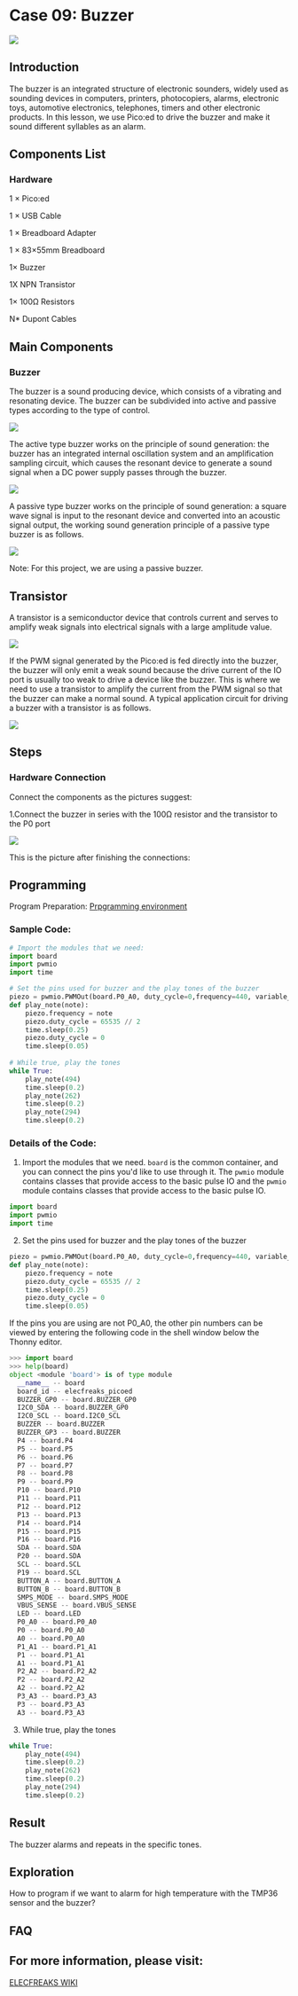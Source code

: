 # Case 09: Buzzer

![](./images/picoed-starterkit-case09-1.png)

## Introduction

The buzzer is an integrated structure of electronic sounders, widely used as sounding devices in computers, printers, photocopiers, alarms, electronic toys, automotive electronics, telephones, timers and other electronic products. In this lesson, we use Pico:ed to drive the buzzer and make it sound different syllables as an alarm.

## Components List

### Hardware

1 × Pico:ed

1 × USB Cable

1 × Breadboard Adapter 

1 × 83×55mm Breadboard

1× Buzzer

1X NPN Transistor

1× 100Ω Resistors

N* Dupont Cables

## Main Components

### Buzzer

The buzzer is a sound producing device, which consists of a vibrating and resonating device. The buzzer can be subdivided into active and passive types according to the type of control.

![](./images/picoed-starterkit-case09-2.png)

The active type buzzer works on the principle of sound generation: the buzzer has an integrated internal oscillation system and an amplification sampling circuit, which causes the resonant device to generate a sound signal when a DC power supply passes through the buzzer.

![](./images/picoed-starterkit-case09-3.png)

A passive type buzzer works on the principle of sound generation: a square wave signal is input to the resonant device and converted into an acoustic signal output, the working sound generation principle of a passive type buzzer is as follows.

![](./images/picoed-starterkit-case09-4.png)

Note: For this project, we are using a passive buzzer.

## Transistor

A transistor is a semiconductor device that controls current and serves to amplify weak signals into electrical signals with a large amplitude value.

![](./images/picoed-starterkit-case09-5.png)

If the PWM signal generated by the Pico:ed is fed directly into the buzzer, the buzzer will only emit a weak sound because the drive current of the IO port is usually too weak to drive a device like the buzzer.  This is where we need to use a transistor to amplify the current from the PWM signal so that the buzzer can make a normal sound. A typical application circuit for driving a buzzer with a transistor is as follows.

![](./images/picoed-starterkit-case09-6.png)

## Steps

### Hardware Connection

Connect the components as the pictures suggest: 

1.Connect the buzzer in series with the 100Ω resistor and the transistor to the P0 port

![](./images/picoed-starterkit-case09-7.png)

This is the picture after finishing the connections: 

## Programming

Program Preparation: [Prpgramming environment](https://www.yuque.com/elecfreaks-learn/picoed/er7nuh)

### Sample Code:

```python
# Import the modules that we need: 
import board
import pwmio
import time

# Set the pins used for buzzer and the play tones of the buzzer
piezo = pwmio.PWMOut(board.P0_A0, duty_cycle=0,frequency=440, variable_frequency=True)
def play_note(note):
    piezo.frequency = note
    piezo.duty_cycle = 65535 // 2
    time.sleep(0.25)
    piezo.duty_cycle = 0
    time.sleep(0.05)
    
# While true, play the tones
while True:
    play_note(494)
    time.sleep(0.2)
    play_note(262)
    time.sleep(0.2)
    play_note(294)
    time.sleep(0.2)
```
### Details of the Code:

1. Import the modules that we need. `board` is the common container, and you can connect the pins you'd like to use through it. The `pwmio` module contains classes that provide access to the basic pulse IO and the `pwmio` module contains classes that provide access to the basic pulse IO. 
```python
import board
import pwmio
import time
```

2. Set the pins used for buzzer and the play tones of the buzzer
```python
piezo = pwmio.PWMOut(board.P0_A0, duty_cycle=0,frequency=440, variable_frequency=True)
def play_note(note):
    piezo.frequency = note
    piezo.duty_cycle = 65535 // 2
    time.sleep(0.25)
    piezo.duty_cycle = 0
    time.sleep(0.05)
```
If the pins you are using are not P0_A0, the other pin numbers can be viewed by entering the following code in the shell window below the Thonny editor.
```python
>>> import board
>>> help(board)
object <module 'board'> is of type module
  __name__ -- board
  board_id -- elecfreaks_picoed
  BUZZER_GP0 -- board.BUZZER_GP0
  I2C0_SDA -- board.BUZZER_GP0
  I2C0_SCL -- board.I2C0_SCL
  BUZZER -- board.BUZZER
  BUZZER_GP3 -- board.BUZZER
  P4 -- board.P4
  P5 -- board.P5
  P6 -- board.P6
  P7 -- board.P7
  P8 -- board.P8
  P9 -- board.P9
  P10 -- board.P10
  P11 -- board.P11
  P12 -- board.P12
  P13 -- board.P13
  P14 -- board.P14
  P15 -- board.P15
  P16 -- board.P16
  SDA -- board.SDA
  P20 -- board.SDA
  SCL -- board.SCL
  P19 -- board.SCL
  BUTTON_A -- board.BUTTON_A
  BUTTON_B -- board.BUTTON_B
  SMPS_MODE -- board.SMPS_MODE
  VBUS_SENSE -- board.VBUS_SENSE
  LED -- board.LED
  P0_A0 -- board.P0_A0
  P0 -- board.P0_A0
  A0 -- board.P0_A0
  P1_A1 -- board.P1_A1
  P1 -- board.P1_A1
  A1 -- board.P1_A1
  P2_A2 -- board.P2_A2
  P2 -- board.P2_A2
  A2 -- board.P2_A2
  P3_A3 -- board.P3_A3
  P3 -- board.P3_A3
  A3 -- board.P3_A3
```

3. While true, play the tones
```python
while True:
    play_note(494)
    time.sleep(0.2)
    play_note(262)
    time.sleep(0.2)
    play_note(294)
    time.sleep(0.2)
```
## Result

The buzzer alarms and repeats in the specific tones. 

## Exploration

How to program if we want to alarm for high temperature with the TMP36 sensor and the buzzer? 

## FAQ

## For more information, please visit: 

[ELECFREAKS WIKI](https://www.elecfreaks.com/learn-en/)
